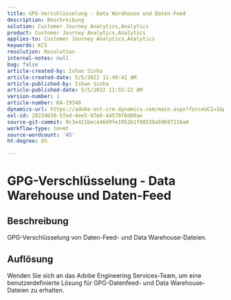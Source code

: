 ```yaml
---
title: GPG-Verschlüsselung - Data Warehouse und Daten-Feed
description: Beschreibung
solution: Customer Journey Analytics,Analytics
product: Customer Journey Analytics,Analytics
applies-to: Customer Journey Analytics,Analytics
keywords: KCS
resolution: Resolution
internal-notes: null
bug: false
article-created-by: Ishan Sinha
article-created-date: 5/5/2022 11:49:41 AM
article-published-by: Ishan Sinha
article-published-date: 5/5/2022 11:55:22 AM
version-number: 1
article-number: KA-19348
dynamics-url: https://adobe-ent.crm.dynamics.com/main.aspx?forceUCI=1&pagetype=entityrecord&etn=knowledgearticle&id=35e12e71-69cc-ec11-a7b5-6045bd00db25
exl-id: 28234030-5fed-4ee5-97e6-44578f0d00ae
source-git-commit: 0c3e421beca46d9fe1952b1f98538a50697216a0
workflow-type: tm+mt
source-wordcount: '45'
ht-degree: 6%

---
```


# GPG-Verschlüsselung - Data Warehouse und Daten-Feed

## Beschreibung

GPG-Verschlüsselung von Daten-Feed- und Data Warehouse-Dateien.

## Auflösung


Wenden Sie sich an das Adobe Engineering Services-Team, um eine benutzerdefinierte Lösung für GPG-Datenfeed- und Data Warehouse-Dateien zu erhalten.

